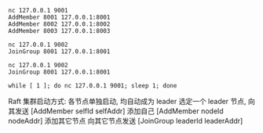 
```
nc 127.0.0.1 9001
AddMember 8001 127.0.0.1:8001
AddMember 8002 127.0.0.1:8002
AddMember 8003 127.0.0.1:8003

nc 127.0.0.1 9002
JoinGroup 8001 127.0.0.1:8001

nc 127.0.0.1 9002
JoinGroup 8001 127.0.0.1:8001

while [ 1 ]; do nc 127.0.0.1 9001; sleep 1; done
```

Raft 集群启动方式:
    各节点单独启动, 均自动成为 leader
    选定一个 leader 节点, 向其发送
        [AddMember selfId selfAddr] 添加自己
        [AddMember nodeId nodeAddr] 添加其它节点
    向其它节点发送
        [JoinGroup leaderId leaderAddr]

